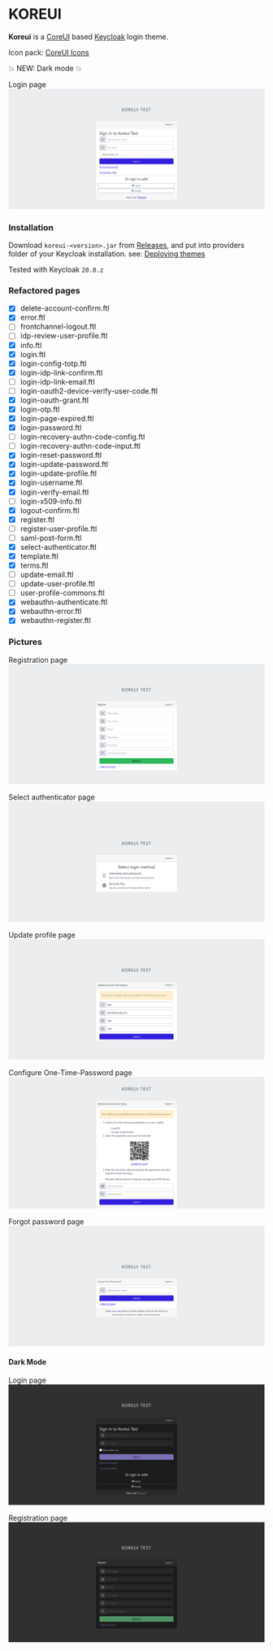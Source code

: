 # KOREUI

**Koreui** is a [CoreUI](https://coreui.io/) based [Keycloak](https://www.keycloak.org/) login theme.

Icon pack: [CoreUI Icons](https://coreui.io/icons/)


:boom: NEW: Dark mode :boom:

Login page
![Login page](img/login.png)

### Installation

Download `koreui-<version>.jar` from [Releases](https://github.com/nkelemen18/koreui/releases), and put into providers folder of your Keycloak installation.
see: [Deploying themes](https://www.keycloak.org/docs/latest/server_development/#deploying-themes)

Tested with Keycloak `20.0.z`

### Refactored pages

- [x] delete-account-confirm.ftl
- [x] error.ftl
- [ ] frontchannel-logout.ftl
- [ ] idp-review-user-profile.ftl
- [x] info.ftl
- [x] login.ftl
- [x] login-config-totp.ftl
- [x] login-idp-link-confirm.ftl
- [ ] login-idp-link-email.ftl
- [ ] login-oauth2-device-verify-user-code.ftl
- [x] login-oauth-grant.ftl
- [x] login-otp.ftl
- [x] login-page-expired.ftl
- [x] login-password.ftl
- [ ] login-recovery-authn-code-config.ftl
- [ ] login-recovery-authn-code-input.ftl
- [x] login-reset-password.ftl
- [x] login-update-password.ftl
- [x] login-update-profile.ftl
- [x] login-username.ftl
- [x] login-verify-email.ftl
- [ ] login-x509-info.ftl
- [x] logout-confirm.ftl
- [x] register.ftl
- [ ] register-user-profile.ftl
- [ ] saml-post-form.ftl
- [x] select-authenticator.ftl
- [x] template.ftl
- [x] terms.ftl
- [ ] update-email.ftl
- [ ] update-user-profile.ftl
- [ ] user-profile-commons.ftl
- [x] webauthn-authenticate.ftl
- [x] webauthn-error.ftl
- [x] webauthn-register.ftl

### Pictures

Registration page
![Registration page](img/register.png)

Select authenticator page
![Select authenticator page](img/select_authenticator.png)

Update profile page
![Update profile page](img/update_profile.png)

Configure One-Time-Password page
![Configure One-Time-Password page](img/config_totp.png)

Forgot password page
![Forgot password page](img/forgot_password.png)

#### Dark Mode


Login page
![Login page](img/login_dark.png)

Registration page
![Registration page](img/register_dark.png)